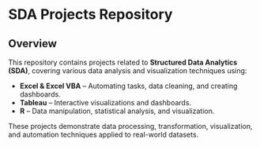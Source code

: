 # **SDA Projects Repository**  

## **Overview**  
This repository contains projects related to **Structured Data Analytics (SDA)**, covering various data analysis and visualization techniques using:  
- **Excel & Excel VBA** – Automating tasks, data cleaning, and creating dashboards.  
- **Tableau** – Interactive visualizations and dashboards.  
- **R** – Data manipulation, statistical analysis, and visualization.  

These projects demonstrate data processing, transformation, visualization, and automation techniques applied to real-world datasets.  


